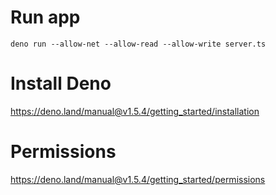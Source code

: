 # Run app
```deno run --allow-net --allow-read --allow-write server.ts```

# Install Deno
https://deno.land/manual@v1.5.4/getting_started/installation

# Permissions
https://deno.land/manual@v1.5.4/getting_started/permissions